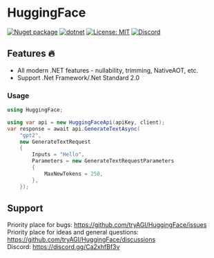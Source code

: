 # HuggingFace

[![Nuget package](https://img.shields.io/nuget/vpre/HuggingFace)](https://www.nuget.org/packages/HuggingFace/)
[![dotnet](https://github.com/tryAGI/HuggingFace/actions/workflows/dotnet.yml/badge.svg?branch=main)](https://github.com/tryAGI/HuggingFace/actions/workflows/dotnet.yml)
[![License: MIT](https://img.shields.io/github/license/tryAGI/HuggingFace)](https://github.com/tryAGI/HuggingFace/blob/main/LICENSE.txt)
[![Discord](https://img.shields.io/discord/1115206893015662663?label=Discord&logo=discord&logoColor=white&color=d82679)](https://discord.gg/Ca2xhfBf3v)

## Features 🔥
- All modern .NET features - nullability, trimming, NativeAOT, etc.
- Support .Net Framework/.Net Standard 2.0

### Usage
```csharp
using HuggingFace;

using var api = new HuggingFaceApi(apiKey, client);
var response = await api.GenerateTextAsync(
    "gpt2",
    new GenerateTextRequest
    {
        Inputs = "Hello",
        Parameters = new GenerateTextRequestParameters
        {
            MaxNewTokens = 250,
        },
    });
```

## Support

Priority place for bugs: https://github.com/tryAGI/HuggingFace/issues  
Priority place for ideas and general questions: https://github.com/tryAGI/HuggingFace/discussions  
Discord: https://discord.gg/Ca2xhfBf3v  